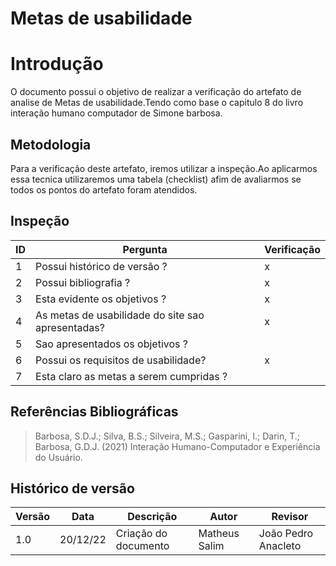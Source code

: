 # Metas de usabilidade

# Introdução

O documento possui o objetivo de realizar a verificação do artefato de analise de Metas de usabilidade.Tendo como base o capitulo 8 do livro interação humano computador de Simone barbosa.

## Metodologia

Para a verificação deste artefato, iremos utilizar a inspeção.Ao aplicarmos essa tecnica utilizaremos uma tabela (checklist) afim de avaliarmos se todos os pontos do artefato foram atendidos.

## Inspeção

| ID  | Pergunta                                          | Verificação |
| --- | ------------------------------------------------- | ----------- |
| 1   | Possui histórico de versão ?                      | x           |
| 2   | Possui bibliografia ?                             | x           |
| 3   | Esta evidente os objetivos ?                      | x           |
| 4   | As metas de usabilidade do site sao apresentadas? | x           |
| 5   | Sao apresentados os objetivos ?                   |             |
| 6   | Possui os requisitos de usabilidade?              | x           |
| 7   | Esta claro as metas a serem cumpridas ?           |             |

## Referências Bibliográficas

> Barbosa, S.D.J.; Silva, B.S.; Silveira, M.S.; Gasparini, I.; Darin, T.; Barbosa, G.D.J. (2021) Interação Humano-Computador e Experiência do Usuário.

## Histórico de versão

| Versão | Data     | Descrição            | Autor         | Revisor             |
| ------ | -------- | -------------------- | ------------- | ------------------- |
| 1.0    | 20/12/22 | Criação do documento | Matheus Salim | João Pedro Anacleto |
